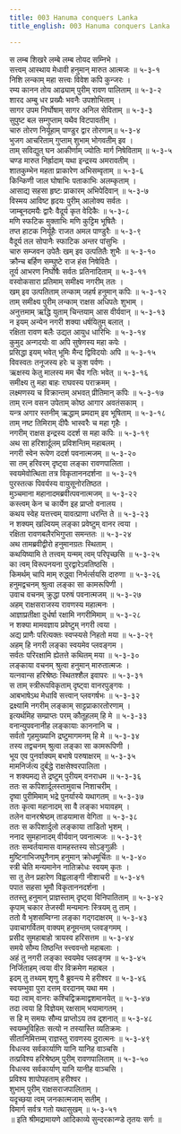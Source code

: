 ```yaml
---
title: 003 Hanuma conquers Lanka
title_english: 003 Hanuma conquers Lanka

---
```

<div class="audioEmbed"  caption="श्रीराम-हरिसीताराममूर्ति-घनपाठिभ्यां वचनम्" src="https://archive.org/download/Ramayana-recitation-Sriram-harisItArAmamUrti-Ghanapaati-v2/Kanda_5/Kanda_5_SK-003-Hanuma_conquers_Lanka.mp3"></div>

स लम्ब शिखरे लम्बे लम्ब तोयद सम्निभे ।  
सत्त्वम् आस्थाय मेधावी हनुमान् मारुत आत्मजः ॥ ५-३-१  
निशि लन्काम् महा सत्त्वः विवेश कपि कुन्जरः ।  
रम्य कानन तोय आढ्याम् पुरीम् रावण पालिताम् ॥ ५-३-२  
शारद अम्बु धर प्रख्यैः भवनैः उपशोभिताम् ।  
सागर उपम निर्घोषाम् सागर अनिल सेविताम् ॥ ५-३-३  
सुपुष्ट बल सम्गुप्ताम् यथैव विटपावतीम् ।  
चारु तोरण निर्यूहाम् पाण्डुर द्वार तोरणाम्॥ ५-३-४  
भुजग आचरिताम् गुप्ताम् शुभाम् भोगवतीम् इव ।  
ताम् सविद्युत् घन आकीर्णाम् ज्योतिः मार्ग निषेविताम् ॥ ५-३-५  
चण्ड मारुत निर्ह्रादाम् यथा इन्द्रस्य अमरावतीम् ।  
शातकुम्भेन महता प्राकारेण अभिसम्वृताम् ॥ ५-३-६  
किन्किणी जाल घोषाभिः पताकाभिः अलम्कृताम् ।  
आसाद्य सहसा हृष्टः प्राकारम् अभिपेदिवान् ॥ ५-३-७  
विस्मय आविष्ट हृदयः पुरीम् आलोक्य सर्वतः ।  
जाम्बूनदमयैः द्वारैः वैदूर्य कृत वेदिकैः ॥ ५-३-८  
मणि स्फटिक मुक्ताभिः मणि कुट्टिम भूषितैः ।  
तप्त हाटक निर्यूहैः राजत अमल पाण्डुरैः ॥ ५-३-९  
वैदूर्य तल सोपानैः स्फाटिक अन्तर पांसुभिः ।  
चारु सम्जवन उपेतैः खम् इव उत्पतितैः शुभैः ॥ ५-३-१०  
क्रौन्च बर्हिण सम्घुष्टे राज हंस निषेवितैः ।  
तूर्य आभरण निर्घोषैः सर्वतः प्रतिनादिताम् ॥ ५-३-११  
वस्वोकसारा प्रतिमाम् समीक्ष्य नगरीम् ततः ।  
खम् इव उत्पतिताम् लन्काम् जहर्ष हनुमान् कपिः ॥ ५-३-१२  
ताम् समीक्ष्य पुरीम् लन्काम् राक्षस अधिपतेः शुभाम् ।  
अनुत्तमाम् ऋद्धि युताम् चिन्तयाम् आस वीर्यवान् ॥ ५-३-१३  
न इयम् अन्येन नगरी शक्या धर्षयितुम् बलात् ।  
रक्षिता रावण बलैः उद्यत आयुध धारिभिः ॥ ५-३-१४  
कुमुद अन्गदयोः वा अपि सुषेणस्य महा कपेः ।  
प्रसिद्धा इयम् भवेत् भूमिः मैन्द द्विविदयोः अपि ॥ ५-३-१५  
विवस्वतः तनूजस्य हरेः च कुश पर्वणः ।  
ऋक्षस्य केतु मालस्य मम चैव गतिः भवेत् ॥ ५-३-१६  
समीक्ष्य तु महा बाहः राघवस्य पराक्रमम् ।  
लक्ष्मणस्य च विक्रान्तम् अभवत् प्रीतिमान् कपिः ॥ ५-३-१७  
ताम् रत्न वसन उपेताम् कोष्ठ आगार अवतंसकाम् ।  
यन्त्र अगार स्तनीम् ऋद्धाम् प्रमदाम् इव भूषिताम् ॥ ५-३-१८  
ताम् नष्ट तिमिराम् दीपैः भास्वरैः च महा गृहैः ।  
नगरीम् राक्षस इन्द्रस्य ददर्श स महा कपिः ॥ ५-३-१९  
अथ सा हरिशार्दूलम् प्रविशन्तिम् महाबलम् ।  
नगरी स्वेन रूपेण ददर्श पवनात्मजम् ॥ ५-३-२०  
सा तम् हरिवरम् दृष्ट्वा लङ्का रावणपालिता ।  
स्वयमेवोत्थिता तत्र विकृताननदर्शना ॥ ५-३-२१  
पुरस्तत्क पिवर्यस्य वायुसूनोरतिष्ठत ।  
मुञ्चमाना महानादमब्रवीत्पवनात्मजम् ॥ ५-३-२२  
कस्त्वम् केन च कार्येण इह प्राप्तो वनालय ।  
कथय स्वेह यत्तत्त्वम् यावत्प्राणा धरन्ति ते ॥ ५-३-२३  
न शक्यम् खल्वियम् लङ्का प्रवेष्टुम् वानर त्वया ।  
रक्षिता रावणबलैरभिगुप्ता समन्ततः ॥ ५-३-२४  
अथ तामब्रवीद्वीरो हनुमानग्रतः स्थिताम् ।  
कथयिष्यामि ते तत्त्वम् यन्मम् त्वम् परिपृच्छसि ॥ ५-३-२५  
का त्वम् विरूपनयना पुरद्वारेऽवतिष्ठसि ।  
किमर्थम् चापि माम् रुद्ध्वा निर्भर्त्सयसि दारुणा ॥ ५-३-२६  
हनुमद्वचनम् श्रुत्वा लङ्का सा कामरूपिणी ।  
उवाच वचनम् क्रुद्धा परुषं पवनात्मजम् ॥ ५-३-२७  
अहम् राक्षसराजस्य रावणस्य महात्मनः ।  
आज्ञाप्रतीक्षा दुर्धर्षा रक्षामि नगरीमिमाम् ॥ ५-३-२८  
न शक्या मामवज्ञाय प्रवेष्टुम् नगरी त्वया ।  
अद्य प्राणैः परित्यक्तः स्वप्स्यसे निहतो मया ॥ ५-३-२९  
अहम् हि नगरी लङ्का स्वयमेव प्लवङ्गम ।  
सर्वतः परिरक्षामि ह्येतत्ते कथितम् मया ॥ ५-३-३०  
लङ्काया वचनम् श्रुत्वा हनुमान् मारुतात्मजः ।  
यत्नवान्स हरिश्रेष्ठः स्थितश्शैल इवापरः ॥ ५-३-३१  
स ताम् स्त्रीरूपविकृताम् दृष्ट्वा वानरपुङ्गवः ।  
आबभाषेऽथ मेधावि सत्त्वान् प्लवगर्षभः ॥ ५-३-३२  
द्रक्ष्यामि नगरीम् लङ्काम् साट्टप्राकारतोरणाम् ।  
इत्यर्थमिह सम्प्राप्तः परम् कौतूहलम् हि मे ॥ ५-३-३३  
वनान्युपवनानीह लङ्कायाः काननानि च ।  
सर्वतो गृहमुख्यानि द्रष्टुमागमनम् हि मे ॥ ५-३-३४  
तस्य तद्वचनम् श्रुत्वा लङ्का सा कामरूपिणी ।  
भूय एव पुनर्वाक्यम् बभाषे परुषाक्षरम् ॥ ५-३-३५  
मामनिर्जत्य दुर्बद्धे राक्षसेश्वरपालिता ।  
न शक्यमद्य ते द्रष्टुम् पुरीयम् वनराधम ॥ ५-३-३६  
ततः स कपिशार्दूलस्तामुवाच निशाचरीम् ।  
दृष्वा पुरीमिमाम् भद्रे पुनर्यास्ये यथागतम् ॥ ५-३-३७  
ततः कृत्वा महानादम् सा वै लङ्का भयावहम् ।  
तलेन वानरश्रेष्ठम् ताडयामास वेगिता ॥ ५-३-३८  
ततः स कपिशार्दुलो लङ्काया ताडितो भृशम् ।  
ननाद सुमहानादम् वीर्यवान् पवनात्मजः ॥ ५-३-३९  
ततः सम्वर्तयामास वामहस्तस्य सोऽङ्गुळीः ।  
मुष्टिनाभिजघूनैनाम् हनुमान् क्रोधमूर्चितः ॥ ५-३-४०  
स्त्री चेति मन्यमानेन नातिक्रोधः स्वयम् कृतः ।  
सा तु तेन प्रहारेण विह्वलाङ्गी नीशाचरी ॥ ५-३-४१  
पपात सहसा भूमौ विकृताननदर्शना ।  
ततस्तु हनुमान् प्राज्ञस्ताम् दृष्ट्वा विनिपातिताम् ॥ ५-३-४२  
कृपाम् चकार तेजस्वी मन्यमानः स्त्रियम् तु ताम् ।  
ततो वै भृशसम्विग्ना लङ्का गद्गदाक्षरम् ॥ ५-३-४३  
उवाचागर्वितम् वाक्यम् हनूमन्तम् प्लवङ्गमम् ।  
प्रसीद सुमहाबाहो त्रायस्व हरिसत्तम ॥ ५-३-४४  
समये सौम्य तिष्ठन्ति स्त्त्ववन्तो महाबलाः ।  
अहं तु नगरी लङ्का स्वयमेव प्लवङ्गम ॥ ५-३-४५  
निर्जिताहम् त्वया वीर विक्रमेण महाबल ।  
इदम् तु तथ्यम् शृणु वै ब्रुवन्त्य मे हरीश्वर ॥ ५-३-४६  
स्वयम्भुवा पुरा दत्तम् वरदानम् यथा मम ।  
यदा त्वाम् वानरः कश्चिद्विक्रमाद्वशमानयेत् ॥ ५-३-४७  
तदा त्वया हि विज्ञेयम् रक्षसाम् भयामागतम् ।  
स हि म् समयः सौम्य प्राप्तोऽय तव द्र्शनात् ॥ ५-३-४८  
स्वयम्भूविहितः सत्यो न तस्यास्ति व्यतिक्रमः ।  
सीतानिमित्तम्म् राज्ञस्तु रावणस्य दुरात्मनः ॥ ५-३-४९  
विधत्स्व सर्वकार्याणि यानि यानिह वाञ्चसि ।  
तत्प्रविश्य हरिश्रेष्ठम् पुरीम् रावणपालिताम् ॥ ५-३-५०  
विधत्स्व सर्वकार्याण् यानि यानीह वाञ्चसि ।  
प्रविश्य शापोपहताम् हरीश्वर ।  
शुभाम् पुरीम् राक्षसराजपालिताम् ।  
यदृच्छया त्वम् जनकात्मजाम् सतीम् ।  
विमार्ग सर्वत्र गतो यथासुखम् ॥ ५-३-५१  
॥ इति श्रीमद्रामायणे आदिकाव्ये सुन्दरकान्ण्डे तृतयः सर्गः ॥
